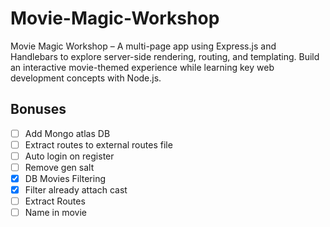 # Movie-Magic-Workshop
Movie Magic Workshop – A multi-page app using Express.js and Handlebars to explore server-side rendering, routing, and templating. Build an interactive movie-themed experience while learning key web development concepts with Node.js.


## Bonuses
 - [ ] Add Mongo atlas DB
 - [ ] Extract routes to external routes file
 - [ ] Auto login on register
 - [ ] Remove gen salt
 - [X] DB Movies Filtering
 - [X] Filter already attach cast
 - [ ] Extract Routes
 - [ ] Name in movie
